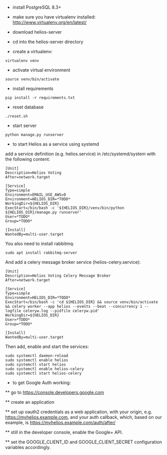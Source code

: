 * install PostgreSQL 8.3+

* make sure you have virtualenv installed:
http://www.virtualenv.org/en/latest/

* download helios-server

* cd into the helios-server directory

* create a virtualenv:

```
virtualenv venv
```

* activate virtual environment

```
source venv/bin/activate
````

* install requirements

```
pip install -r requirements.txt
```

* reset database

```
./reset.sh
```

* start server

```
python manage.py runserver
```

* to start Helios as a service using systemd

add a service definition (e.g. helios.service) in /etc/systemd/system with the following content:

```
[Unit]
Description=Helios Voting
After=network.target

[Service]
Type=simple
Environment=EMAIL_USE_AWS=0
Environment=HELIOS_DIR=*TODO*
WorkingDir=${HELIOS_DIR}
ExecStart=/bin/bash -c '${HELIOS_DIR}/venv/bin/python ${HELIOS_DIR}/manage.py runserver'
User=*TODO*
Group=*TODO*

[Install]
WantedBy=multi-user.target
```

You also need to install rabbitmq:

```
sudo apt install rabbitmq-server
```
And add a celery message broker service (helios-celery.service):

```
[Unit]
Description=Helios Voting Celery Message Broker
After=network.target

[Service]
Type=simple
Environment=HELIOS_DIR=*TODO*
ExecStart=/bin/bash -c 'cd ${HELIOS_DIR} && source venv/bin/activate && celery worker --app helios --events --beat --concurrency 1 --logfile celeryw.log --pidfile celeryw.pid'
WorkingDir=${HELIOS_DIR}
User=*TODO*
Group=*TODO*

[Install]
WantedBy=multi-user.target
```

Then add, enable and start the services:
```
sudo systemctl daemon-reload
sudo systemctl enable helios
sudo systemctl start helios
sudo systemctl enable helios-celery
sudo systemctl start helios-celery
```

* to get Google Auth working:

** go to https://console.developers.google.com

** create an application

** set up oauth2 credentials as a web application, with your origin, e.g. https://myhelios.example.com, and your auth callback, which, based on our example, is https://myhelios.example.com/auth/after/

** still in the developer console, enable the Google+ API.

** set the GOOGLE_CLIENT_ID and GOOGLE_CLIENT_SECRET configuration variables accordingly.